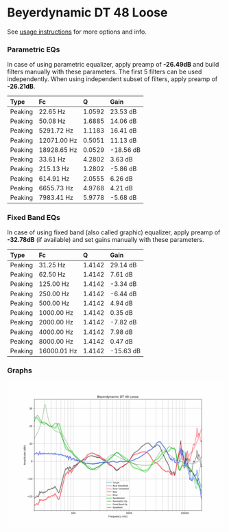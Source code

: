 # Beyerdynamic DT 48 Loose
See [usage instructions](https://github.com/jaakkopasanen/AutoEq#usage) for more options and info.

### Parametric EQs
In case of using parametric equalizer, apply preamp of **-26.49dB** and build filters manually
with these parameters. The first 5 filters can be used independently.
When using independent subset of filters, apply preamp of **-26.21dB**.

| Type    | Fc          |      Q | Gain      |
|:--------|:------------|:-------|:----------|
| Peaking | 22.65 Hz    | 1.0592 | 23.53 dB  |
| Peaking | 50.08 Hz    | 1.6885 | 14.06 dB  |
| Peaking | 5291.72 Hz  | 1.1183 | 16.41 dB  |
| Peaking | 12071.00 Hz | 0.5051 | 11.13 dB  |
| Peaking | 18928.65 Hz | 0.0529 | -18.56 dB |
| Peaking | 33.61 Hz    | 4.2802 | 3.63 dB   |
| Peaking | 215.13 Hz   | 1.2802 | -5.86 dB  |
| Peaking | 614.91 Hz   | 2.0555 | 6.26 dB   |
| Peaking | 6655.73 Hz  | 4.9768 | 4.21 dB   |
| Peaking | 7983.41 Hz  | 5.9778 | -5.68 dB  |

### Fixed Band EQs
In case of using fixed band (also called graphic) equalizer, apply preamp of **-32.78dB**
(if available) and set gains manually with these parameters.

| Type    | Fc          |      Q | Gain      |
|:--------|:------------|:-------|:----------|
| Peaking | 31.25 Hz    | 1.4142 | 29.14 dB  |
| Peaking | 62.50 Hz    | 1.4142 | 7.61 dB   |
| Peaking | 125.00 Hz   | 1.4142 | -3.34 dB  |
| Peaking | 250.00 Hz   | 1.4142 | -6.44 dB  |
| Peaking | 500.00 Hz   | 1.4142 | 4.94 dB   |
| Peaking | 1000.00 Hz  | 1.4142 | 0.35 dB   |
| Peaking | 2000.00 Hz  | 1.4142 | -7.82 dB  |
| Peaking | 4000.00 Hz  | 1.4142 | 7.98 dB   |
| Peaking | 8000.00 Hz  | 1.4142 | 0.47 dB   |
| Peaking | 16000.01 Hz | 1.4142 | -15.63 dB |

### Graphs
![](./Beyerdynamic%20DT%2048%20Loose.png)
